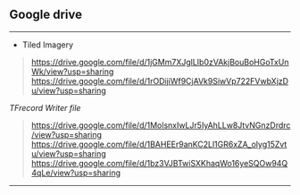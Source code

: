 ## Google drive
_______________

- Tiled Imagery
> https://drive.google.com/file/d/1jGMm7XJglLIb0zVAkjBouBoHGoTxUnWk/view?usp=sharing
> https://drive.google.com/file/d/1rODijiWf9CjAVk9SiwVp722FVwbXjzDu/view?usp=sharing


*TFrecord Writer file*
> https://drive.google.com/file/d/1MolsnxIwLJr5IyAhLLw8JtvNGnzDrdrc/view?usp=sharing
> https://drive.google.com/file/d/1BAHEEr9anKC2Ll1GR6xZA_olyg15Zvtu/view?usp=sharing
> https://drive.google.com/file/d/1bz3VJBTwiSXKhaqWo16yeSQOw94Q4qLe/view?usp=sharing

_______________
